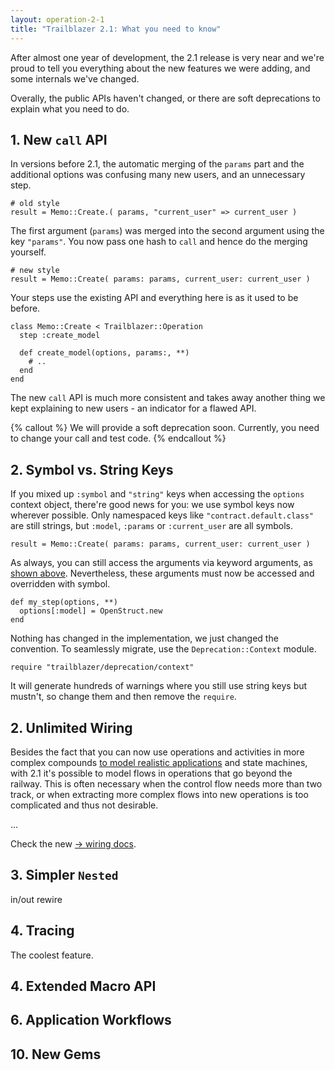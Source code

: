 ```yaml
---
layout: operation-2-1
title: "Trailblazer 2.1: What you need to know"
---
```


After almost one year of development, the 2.1 release is very near and we're proud to tell you everything about the new features we were adding, and some internals we've changed.

Overally, the public APIs haven't changed, or there are soft deprecations to explain what you need to do.

## 1. New `call` API

In versions before 2.1, the automatic merging of the `params` part and the additional options was confusing many new users, and an unnecessary step.

    # old style
    result = Memo::Create.( params, "current_user" => current_user )

The first argument (`params`) was merged into the second argument using the key `"params"`. You now pass one hash to `call` and hence do the merging yourself.

    # new style
    result = Memo::Create( params: params, current_user: current_user )

Your steps use the existing API and everything here is as it used to be before.

    class Memo::Create < Trailblazer::Operation
      step :create_model

      def create_model(options, params:, **)
        # ..
      end
    end

The new `call` API is much more consistent and takes away another thing we kept explaining to new users - an indicator for a flawed API.

{% callout %}
We will provide a soft deprecation soon. Currently, you need to change your call and test code.
{% endcallout %}

## 2. Symbol vs. String Keys

If you mixed up `:symbol` and `"string"` keys when accessing the `options` context object, there're good news for you: we use symbol keys now wherever possible. Only namespaced keys like `"contract.default.class"` are still strings, but `:model`, `:params` or `:current_user` are all symbols.

    result = Memo::Create( params: params, current_user: current_user )

As always, you can still access the arguments via keyword arguments, as [shown above](#new-call-api). Nevertheless, these arguments must now be accessed and overridden with symbol.

    def my_step(options, **)
      options[:model] = OpenStruct.new
    end

Nothing has changed in the implementation, we just changed the convention. To seamlessly migrate, use the `Deprecation::Context` module.

    require "trailblazer/deprecation/context"

It will generate hundreds of warnings where you still use string keys but mustn't, so change them and then remove the `require`.


## 2. Unlimited Wiring

Besides the fact that you can now use operations and activities in more complex compounds [to model realistic applications](#application-workflows) and state machines, with 2.1 it's possible to model flows in operations that go beyond the railway. This is often necessary when the control flow needs more than two track, or when extracting more complex flows into new operations is too complicated and thus not desirable.

...

Check the new [→ wiring docs](/2.1/trailblazer/wiring.html).

## 3. Simpler `Nested`

in/out
rewire

## 4. Tracing

The coolest feature.

## 4. Extended Macro API

## 6. Application Workflows

## 10. New Gems
